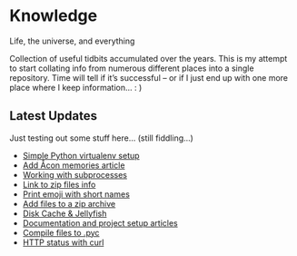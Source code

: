 # Knowledge

Life, the universe, and everything

Collection of useful tidbits accumulated over the years. This is my attempt to start collating info from numerous different places into a single repository. Time will tell if it’s successful – or if I just end up with one more place where I keep information… : )

## Latest Updates

Just testing out some stuff here… (still fiddling…)

<!--START_SECTION:feed-->
* [
        Simple Python virtualenv setup
    ](https:&#x2F;&#x2F;github.com&#x2F;teroyks&#x2F;knowledge&#x2F;commit&#x2F;6c0205ecd2608b6d5217d73bfd23f56c3abc5a45)
* [
        Add Åcon memories article
    ](https:&#x2F;&#x2F;github.com&#x2F;teroyks&#x2F;knowledge&#x2F;commit&#x2F;5014d100aaf008edb6c8311cb0ae7dc80e11089e)
* [
        Working with subprocesses
    ](https:&#x2F;&#x2F;github.com&#x2F;teroyks&#x2F;knowledge&#x2F;commit&#x2F;e2f31f3e097860966e0938b04e392b726a08b107)
* [
        Link to zip files info
    ](https:&#x2F;&#x2F;github.com&#x2F;teroyks&#x2F;knowledge&#x2F;commit&#x2F;8766be604b8ddb8187f6cf8f4e39e8e283ed029a)
* [
        Print emoji with short names
    ](https:&#x2F;&#x2F;github.com&#x2F;teroyks&#x2F;knowledge&#x2F;commit&#x2F;350763c1f71af8b7e786ed26ab19b3f3b92858b7)
* [
        Add files to a zip archive
    ](https:&#x2F;&#x2F;github.com&#x2F;teroyks&#x2F;knowledge&#x2F;commit&#x2F;1df068361d9a84b5c1e2225bc73091fc51d4a688)
* [
        Disk Cache &amp; Jellyfish
    ](https:&#x2F;&#x2F;github.com&#x2F;teroyks&#x2F;knowledge&#x2F;commit&#x2F;f078b17e4cb3a490a00478f51fe95317ff9da3ea)
* [
        Documentation and project setup articles
    ](https:&#x2F;&#x2F;github.com&#x2F;teroyks&#x2F;knowledge&#x2F;commit&#x2F;2cf230a377b3ebf9ba80ac1e4884ed0921751385)
* [
        Compile files to .pyc
    ](https:&#x2F;&#x2F;github.com&#x2F;teroyks&#x2F;knowledge&#x2F;commit&#x2F;ff536a1ca9fd7d07288666dc2f526c4d68f30429)
* [
        HTTP status with curl
    ](https:&#x2F;&#x2F;github.com&#x2F;teroyks&#x2F;knowledge&#x2F;commit&#x2F;380f50bea2f10268868e695b0964f844d7526543)
<!--END_SECTION:feed-->
